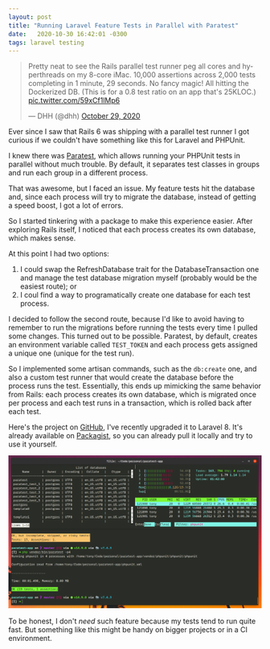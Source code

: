 ```yaml
---
layout: post
title: "Running Laravel Feature Tests in Parallel with Paratest"
date:   2020-10-30 16:42:01 -0300
tags: laravel testing
---
```


<blockquote class="twitter-tweet"><p lang="en" dir="ltr">Pretty neat to see the Rails parallel test runner peg all cores and hyperthreads on my 8-core iMac. 10,000 assertions across 2,000 tests completing in 1 minute, 29 seconds. No fancy magic! All hitting the Dockerized DB. (This is for a 0.8 test ratio on an app that&#39;s 25KLOC.) <a href="https://t.co/59xCf1lMp6">pic.twitter.com/59xCf1lMp6</a></p>&mdash; DHH (@dhh) <a href="https://twitter.com/dhh/status/1321829617867653126?ref_src=twsrc%5Etfw">October 29, 2020</a></blockquote> <script async src="https://platform.twitter.com/widgets.js" charset="utf-8"></script> 

Ever since I saw that Rails 6 was shipping with a parallel test runner I got curious if we couldn't have something like this for Laravel and PHPUnit.

I knew there was [Paratest](https://github.com/paratestphp/paratest), which allows running your PHPUnit tests in parallel without much trouble. By default, it separates test classes in groups and run each group in a different process.

That was awesome, but I faced an issue. My feature tests hit the database and, since each process will try to migrate the database, instead of getting a speed boost, I got a lot of errors.

So I started tinkering with a package to make this experience easier. After exploring Rails itself, I noticed that each process creates its own database, which makes sense.

At this point I had two options:

1. I could swap the RefreshDatabase trait for the DatabaseTransaction one and manage the test database migration myself (probably would be the easiest route); or
2. I coul find a way to programatically create one database for each test process.

I decided to follow the second route, because I'd like to avoid having to remember to run the migrations before running the tests every time I pulled some changes. This turned out to be possible. Paratest, by default, creates an environment variable called `TEST_TOKEN` and each process gets assigned a unique one (unique for the test run).

So I implemented some artisan commands, such as the `db:create` one, and also a custom test runner that would create the database before the process runs the test. Essentially, this ends up mimicking the same behavior from Rails: each process creates its own database, which is migrated once per process and each test runs in a transaction, which is rolled back after each test.

Here's the project on [GitHub](https://github.com/tonysm/laravel-paratest), I've recently upgraded it to Laravel 8. It's already available on [Packagist](https://packagist.org/packages/tonysm/laravel-paratest), so you can already pull it locally and try to use it yourself.

![Laravel and Paratest](/assets/content/paratest/laravel-paratest.png)

To be honest, I don't *need* such feature because my tests tend to run quite fast. But something like this might be handy on bigger projects or in a CI environment.

